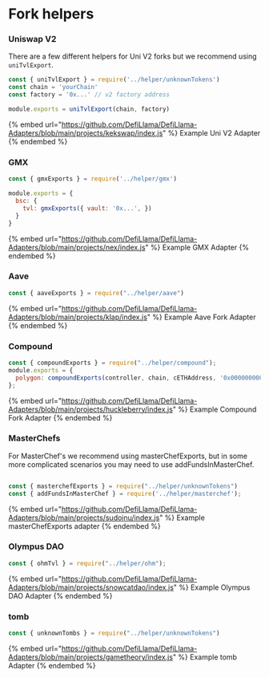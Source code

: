 # Fork helpers

### Uniswap V2

There are a few different helpers for Uni V2 forks but we recommend using `uniTvlExport`.

```javascript
const { uniTvlExport } = require('../helper/unknownTokens')
const chain = 'yourChain'
const factory = '0x...' // v2 factory address

module.exports = uniTvlExport(chain, factory)
```

{% embed url="https://github.com/DefiLlama/DefiLlama-Adapters/blob/main/projects/kekswap/index.js" %}
Example Uni V2 Adapter
{% endembed %}
### GMX


```javascript
const { gmxExports } = require('../helper/gmx')

module.exports = {
  bsc: {
    tvl: gmxExports({ vault: '0x...', })
  }
}
```

{% embed url="https://github.com/DefiLlama/DefiLlama-Adapters/blob/main/projects/nex/index.js" %}
Example GMX Adapter
{% endembed %}

### Aave

```javascript
const { aaveExports } = require("../helper/aave")
```

{% embed url="https://github.com/DefiLlama/DefiLlama-Adapters/blob/main/projects/klap/index.js" %}
Example Aave Fork Adapter
{% endembed %}

### Compound

```javascript
const { compoundExports } = require("../helper/compound");
module.exports = {
  polygon: compoundExports(controller, chain, cETHAddress, '0x0000000000000000000000000000000000000000'),
};
```

{% embed url="https://github.com/DefiLlama/DefiLlama-Adapters/blob/main/projects/huckleberry/index.js" %}
Example Compound Fork Adapter
{% endembed %}

### MasterChefs

For MasterChef's we recommend using masterChefExports, but in some more complicated scenarios you may need to use addFundsInMasterChef.

```javascript

const { masterchefExports } = require("../helper/unknownTokens")
const { addFundsInMasterChef } = require('../helper/masterchef');
```

{% embed url="https://github.com/DefiLlama/DefiLlama-Adapters/blob/main/projects/sudoinu/index.js" %}
Example masterChefExports adapter
{% endembed %}

### Olympus DAO

```javascript
const { ohmTvl } = require("../helper/ohm");
```

{% embed url="https://github.com/DefiLlama/DefiLlama-Adapters/blob/main/projects/snowcatdao/index.js" %}
Example Olympus DAO Adapter
{% endembed %}


### tomb

```javascript
const { unknownTombs } = require("../helper/unknownTokens")
```

{% embed url="https://github.com/DefiLlama/DefiLlama-Adapters/blob/main/projects/gametheory/index.js" %}
Example tomb Adapter
{% endembed %}
